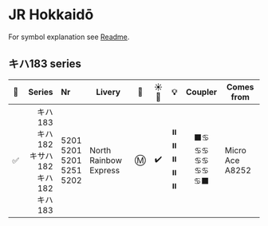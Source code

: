 # JR Hokkaidō

For symbol explanation see [Readme](./readme.md).

## キハ183 series

🧰 | Series | Nr | Livery | 🚃 | ☀️🚨 | 💡 | Coupler | Comes from
:-: | --: | :-- | --- | :-: | :-: | :-: | :-: | ---
✅ | キハ183<br>キハ182<br>キサハ182<br>キハ182<br>キハ183 | 5201<br>5201<br>5201<br>5251<br>5202 | North Rainbow Express | Ⓜ️ | ✔️ | ⏸️<br>⏸️<br>⏸️<br>⏸️<br>⏸️ | ⬛♋<br>♋♋<br>♋♋<br>♋♋<br>♋⬛ | Micro Ace A8252
